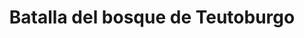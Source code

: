 ﻿---
title: "Batalla del bosque de Teutoburgo"
permalink: periodes_169.html
layout: periode
dataInici: 9
sidebar: periodes
pares:
  - id: 64
    title: "Conquista de Germania"
    dataInici: "(-11)"
    dataFi: "(16)"

fills:
jocsPrincipals:
  - title: "The Victory of Arminius"
    bggId: 154912

jocsEscenaris:
jocsEpoca:
  - title: "Four Battles of the Ancient World"
    bggId: 6405
    escenari: "Teutoburger Wald"

jocsEpocaEscenaris:
---
